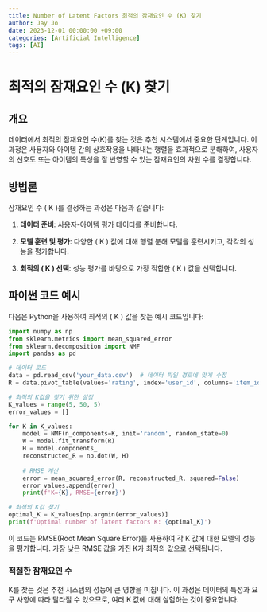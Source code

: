 ```yaml
---
title: Number of Latent Factors 최적의 잠재요인 수 (K) 찾기
author: Jay Jo
date: 2023-12-01 00:00:00 +09:00
categories: [Artificial Intelligence]
tags: [AI]
---
```


# 최적의 잠재요인 수 (K) 찾기

## 개요

데이터에서 최적의 잠재요인 수(K)를 찾는 것은 추천 시스템에서 중요한 단계입니다. 이 과정은 사용자와 아이템 간의 상호작용을 나타내는 행렬을 효과적으로 분해하여, 사용자의 선호도 또는 아이템의 특성을 잘 반영할 수 있는 잠재요인의 차원 수를 결정합니다.

## 방법론

잠재요인 수 \( K \)를 결정하는 과정은 다음과 같습니다:

1. **데이터 준비**: 사용자-아이템 평가 데이터를 준비합니다.

2. **모델 훈련 및 평가**: 다양한 \( K \) 값에 대해 행렬 분해 모델을 훈련시키고, 각각의 성능을 평가합니다.

3. **최적의 \( K \) 선택**: 성능 평가를 바탕으로 가장 적합한 \( K \) 값을 선택합니다.

## 파이썬 코드 예시

다음은 Python을 사용하여 최적의 \( K \) 값을 찾는 예시 코드입니다:

```python
import numpy as np
from sklearn.metrics import mean_squared_error
from sklearn.decomposition import NMF
import pandas as pd

# 데이터 로드
data = pd.read_csv('your_data.csv')  # 데이터 파일 경로에 맞게 수정
R = data.pivot_table(values='rating', index='user_id', columns='item_id').fillna(0)

# 최적의 K값을 찾기 위한 설정
K_values = range(5, 50, 5)
error_values = []

for K in K_values:
    model = NMF(n_components=K, init='random', random_state=0)
    W = model.fit_transform(R)
    H = model.components_
    reconstructed_R = np.dot(W, H)
    
    # RMSE 계산
    error = mean_squared_error(R, reconstructed_R, squared=False)
    error_values.append(error)
    print(f'K={K}, RMSE={error}')

# 최적의 K값 찾기
optimal_K = K_values[np.argmin(error_values)]
print(f'Optimal number of latent factors K: {optimal_K}')
```
이 코드는 RMSE(Root Mean Square Error)를 사용하여 각 K 값에 대한 모델의 성능을 평가합니다. 가장 낮은 RMSE 값을 가진 K가 최적의 값으로 선택됩니다.

### 적절한 잠재요인 수 
K를 찾는 것은 추천 시스템의 성능에 큰 영향을 미칩니다. 이 과정은 데이터의 특성과 요구 사항에 따라 달라질 수 있으므로, 여러 K 값에 대해 실험하는 것이 중요합니다.

